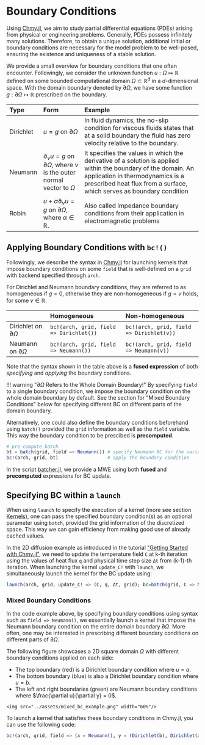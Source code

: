 # Boundary Conditions

Using [Chmy.jl](https://github.com/PTsolvers/Chmy.jl), we aim to study partial differential equations (PDEs) arising from physical or engineering problems. Generally, PDEs possess infinitely many solutions. Therefore, to obtain a unique solution, additional initial or boundary conditions are necessary for the model problem to be well-posed, ensuring the existence and uniqueness of a stable solution.

We provide a small overview for boundary conditions that one often encounter. Followingly, we consider the unknown function $u : \Omega \mapsto \mathbb{R}$ defined on some  bounded computational domain $\Omega \subset \mathbb{R}^d$ in a $d$-dimensional space. With the domain boundary denoted by $\partial \Omega$, we have some function $g : \partial \Omega \mapsto \mathbb{R}$ prescribed on the boundary.


| Type    | Form | Example |
|:------------|:------------|:---------|
| Dirichlet | $u = g$ on $\partial \Omega$ | In fluid dynamics, the no-slip condition for viscous fluids states that at a solid boundary the fluid has zero velocity relative to the boundary. |
| Neumann | $\partial_\nu u = g$ on $\partial \Omega$, where $\nu$ is the outer normal vector to $\Omega$ | It specifies the values in which the derivative of a solution is applied within the boundary of the domain. An application in thermodynamics is a prescribed heat flux from a surface, which serves as boundary condition |
| Robin  |  $u + \alpha \partial_\nu u = g$ on $\partial \Omega$, where $\alpha \in \mathbb{R}$.  | Also called impedance boundary conditions from their application in electromagnetic problems |


## Applying Boundary Conditions with `bc!()`

Followingly, we describe the syntax in [Chmy.jl](https://github.com/PTsolvers/Chmy.jl) for launching kernels that impose boundary conditions on some `field` that is well-defined on a `grid` with backend specified through `arch`. 

For Dirichlet and Neumann boundary conditions, they are referred to as homogeneous if $g = 0$, otherwise they are non-homogeneous if $g = v$ holds, for some $v\in \mathbb{R}$.


|     | Homogeneous | Non-homogeneous |
|:------------|:------------|:------------|
| Dirichlet on $\partial \Omega$ | `bc!(arch, grid, field => Dirichlet())` | `bc!(arch, grid, field => Dirichlet(v))` |
| Neumann on $\partial \Omega$ | `bc!(arch, grid, field => Neumann())` | `bc!(arch, grid, field => Neumann(v))` |

Note that the syntax shown in the table above is a **fused expression** of both _specifying_ and _applying_ the boundary conditions.

!!! warning "$\partial \Omega$ Refers to the Whole Domain Boundary!" 
    By specifying `field` to a single boundary condition, we impose the boundary condition on the whole domain boundary by default. See the section for "Mixed Boundary Conditions" below for specifying different BC on different parts of the domain boundary.

Alternatively, one could also define the boundary conditions beforehand using `batch()` provided the `grid` information as well as the `field` variable. This way the boundary condition to be prescibed is **precomputed**.

```julia
# pre-compute batch
bt = batch(grid, field => Neumann()) # specify Neumann BC for the variable `field`
bc!(arch, grid, bt)                  # apply the boundary condition
```

In the script [batcher.jl](https://github.com/PTsolvers/Chmy.jl/blob/main/examples/batcher.jl), we provide a MWE using both **fused** and **precomputed** expressions for BC update.

## Specifying BC within a `launch`

When using `launch` to specify the execution of a kernel (more see section [Kernels](./kernels.md)), one can pass the specified boundary condition(s) as an optional parameter using `batch`, provided the grid information of the discretized space. This way we can gain efficiency from making good use of already cached values.

In the 2D diffusion example as introduced in the tutorial ["Getting Started with Chmy.jl"](../getting_started.md), we need to update the temperature field `C` at k-th iteration using the values of heat flux `q` and physical time step size `Δt` from (k-1)-th iteration. When launching the kernel `update_C!` with `launch`, we simultaneously launch the kernel for the BC update using:

```julia
launch(arch, grid, update_C! => (C, q, Δt, grid); bc=batch(grid, C => Neumann(); exchange=C))
```

### Mixed Boundary Conditions

In the code example above, by specifying boundary conditions using syntax such as `field => Neumann()`, we essentially launch a kernel that impose the Neumann boundary condition on the entire domain boundary $\partial \Omega$. More often, one may be interested in prescribing different boundary conditions on different parts of $\partial \Omega$.


The following figure showcases a 2D square domain $\Omega$ with different boundary conditions applied on each side:

- The top boundary (red) is a Dirichlet boundary condition where $u = a$.
- The bottom boundary (blue) is also a Dirichlet boundary condition where $u = b$.
- The left and right boundaries (green) are Neumann boundary conditions where $\frac{\partial u}{\partial y} = 0$.


```@raw html
<img src="../assets/mixed_bc_example.png" width="60%"/>
```

To launch a kernel that satisfies these boundary conditions in Chmy.jl, you can use the following code:

```julia
bc!(arch, grid, field => (x = Neumann(), y = (Dirichlet(b), Dirichlet(a))))
```